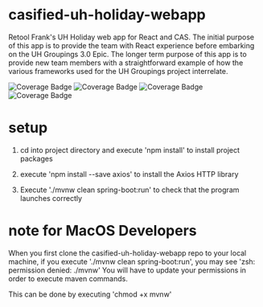 # casified-uh-holiday-webapp
Retool Frank's UH Holiday web app for React and CAS.  The initial purpose of this app is to provide the team with React experience before embarking on the UH Groupings 3.0 Epic.  The longer term purpose of this app is to provide new team members with a straightforward example of how the various frameworks used for the UH Groupings project interrelate.

![Coverage Badge](https://github.com/FeimeiChen/casified-uh-holiday-webapp/blob/badges/app/coverage/badge-branches.svg)
![Coverage Badge](https://github.com/FeimeiChen/casified-uh-holiday-webapp/blob/badges/app/coverage/badge-functions.svg)
![Coverage Badge](https://github.com/FeimeiChen/casified-uh-holiday-webapp/blob/badges/app/coverage/badge-lines.svg)
![Coverage Badge](https://github.com/FeimeiChen/casified-uh-holiday-webapp/blob/badges/app/coverage/badge-statements.svg)

# setup
1. cd into project directory and execute 'npm install' to install project packages

2. execute 'npm install --save axios' to install the Axios HTTP library

3. Execute './mvnw clean spring-boot:run' to check that the program launches correctly

# note for MacOS Developers
When you first clone the casified-uh-holiday-webapp repo to your local machine, if you execute './mvnw clean spring-boot:run', you may see 'zsh: permission denied: ./mvnw' You will have to update your permissions in order to execute maven commands. 

This can be done by executing 'chmod +x mvnw'
